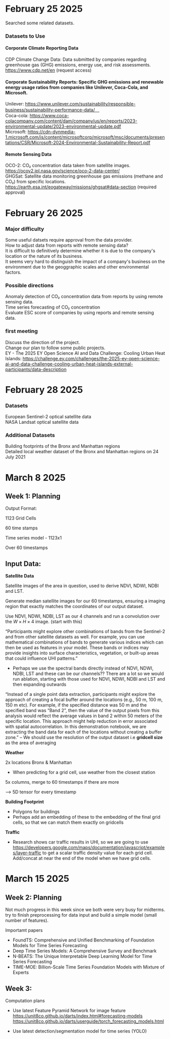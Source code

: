 # February 25 2025
Searched some related datasets.
### Datasets to Use
#### Corporate Climate Reporting Data
CDP Climate Change Data: Data submitted by companies regarding greenhouse gas (GHG) emissions, energy use, and risk assessments. https://www.cdp.net/en (request access)
#### Corporate Sustainability Reports: Specific GHG emissions and renewable energy usage ratios from companies like Unilever, Coca-Cola, and Microsoft.
Unilever: https://www.unilever.com/sustainability/responsible-business/sustainability-performance-data/　<br>
Coca-cola: https://www.coca-colacompany.com/content/dam/company/us/en/reports/2023-environmental-update/2023-environmental-update.pdf <br>
Microsoft: https://cdn-dynmedia-1.microsoft.com/is/content/microsoftcorp/microsoft/msc/documents/presentations/CSR/Microsoft-2024-Environmental-Sustainability-Report.pdf
#### Remote Sensing Data
OCO-2: CO₂ concentration data taken from satellite images.
https://ocov2.jpl.nasa.gov/science/oco-2-data-center/ <br>
GHGSat: Satellite data monitoring greenhouse gas emissions (methane and CO₂) from specific locations.
https://earth.esa.int/eogateway/missions/ghgsat#data-section (required approval) 

# February 26 2025
### Major difficulty
Some useful datsets require approval from the data provider. <br>
How to adjust data from reports with remote sensing data? <br>
It is difficult to definitively determine whether it is due to the company's location or the nature of its business.<br>
It seems very hard to distinguish the impact of a company's business on the environment due to the geoggraphic scales and other environmental factors.

### Possible directions
Anomaly detection of CO₂ concentration data from reports by using remote sensing data. <br>
Time series forecasting of CO₂ concentration<br>
Evaluate ESC score of companies by using reports and remote sensing data.

### first meeting
Discuss the direction of the project. <br>
Change our plan to follow some public projects. <br>
EY - The 2025 EY Open Science AI and Data Challenge: Cooling Urban Heat Islands: https://challenge.ey.com/challenges/the-2025-ey-open-science-ai-and-data-challenge-cooling-urban-heat-islands-external-participants/data-description <br>

#  February 28 2025
### Datasets
European Sentinel-2 optical satellite data <br>
NASA Landsat optical satellite data <br>

### Additional Datasets
Building footprints of the Bronx and Manhattan regions <br>
Detailed local weather dataset of the Bronx and Manhattan regions on 24 July 2021

# March 8 2025
## Week 1: Planning

Output Format:

1123 Grid Cells

60 time stamps

Time series model - 1123x1 

Over 60 timestamps

## Input Data:

**Satellite Data**

Satellite images of the area in question, used to derive NDVI, NDWI, NDBI and LST.

Generate median satellite images for our 60 timestamps, ensuring a imaging region that exactly matches the coordinates of our output dataset.

Use NDVI, NDWI, NDBI, LST as our 4 channels and run a convolution over the $W\times H \times4$ image.  (start with this)

“Participants might explore other combinations of bands from the Sentinel-2 and from other satellite datasets as well. For example, you can use mathematical combinations of bands to generate various indices </a> which can then be used as features in your model. These bands or indices may provide insights into surface characteristics, vegetation, or built-up areas that could influence UHI patterns.” 

- Perhaps we use the spectral bands directly instead of NDVI, NDWI, NDBI, LST and these can be our channels?? There are a lot so we would run ablation, starting with those used for NDVI, NDWI, NDBI and LST and then expanding outwards

“Instead of a single point data extraction, participants might explore the approach of creating a focal buffer around the locations (e.g., 50 m, 100 m, 150 m etc). For example, if the specified distance was 50 m and the specified band was “Band 2”, then the value of the output pixels from this analysis would reflect the average values in band 2 within 50 meters of the specific location. This approach might help reduction in error associated with spatial autocorrelation. In this demonstration notebook, we are extracting the band data for each of the locations without creating a buffer zone.” – We should use the resolution of the output dataset i.e **gridcell size** as the area of averaging

**Weather** 

2x locations Bronx & Manhattan

- When predicting for a grid cell, use weather from the closest station

5x columns, merge to 60 timestamps if there are more

—> 5D tensor for every timestamp

**Building Footprint**

- Polygons for buildings
- Perhaps add an embedding of these to the embedding of the final grid cells, so that we can match them exactly on gridcells

**Traffic**

- Research shows car traffic results in UHI, so we are going to use https://developers.google.com/maps/documentation/javascript/examples/layer-traffic to get a scalar traffic density value for each grid cell. Add/concat at near the end of the model when we have grid cells.

# March 15 2025
## Week 2: Planning

Not much progress in this week since we both were very busy for midterms.
try to finish preprocessing for data input and build a simple model (small number of features).

Importamt papers
- FoundTS: Comprehensive and Unified Benchmarking of Foundation Models for Time Series Forecasting <br>
- Deep Time Series Models: A Comprehensive Survey and Benchmark<br>
- N-BEATS: The Unique Interpretable Deep Learning Model for Time Series Forecasting<br>
- TIME-MOE: Billion-Scale Time Series Foundation Models with Mixture of Experts<br>

## Week 3:
Computation plans
- Use latest Feature Pyramid Network for image feature <br>
https://unit8co.github.io/darts/index.html#forecasting-models <br>
https://unit8co.github.io/darts/userguide/torch_forecasting_models.html <br>

- Use latest detection/segmentation model for time series (YOLO) <br>